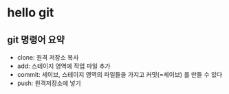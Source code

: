 # hello git

## git 명령어 요약

- clone: 원격 저장소 복사
- add:  스테이지 영역에 작업 파일 추가
- commit: 세이브, 스테이지 영역의 파일들을 가지고 커밋(=세이브) 를 만들 수 있다
- push: 원격저장소에 넣기
